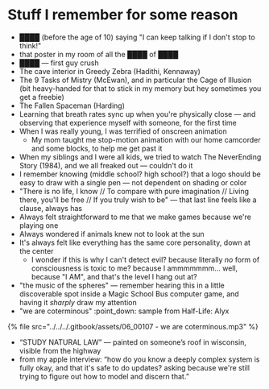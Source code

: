# Stuff I remember for some reason

* ████ (before the age of 10) saying "I can keep talking if I don't stop to think!"
* that poster in my room of all the ████ of ████
* ████ — first guy crush
* The cave interior in Greedy Zebra (Hadithi, Kennaway)
* The 9 Tasks of Mistry (McEwan), and in particular the Cage of Illusion (bit heavy-handed for that to stick in my memory but hey sometimes you get a freebie)
* The Fallen Spaceman (Harding)
* Learning that breath rates sync up when you're physically close — and observing that experience myself with someone, for the first time
* When I was really young, I was terrified of onscreen animation
  * My mom taught me stop-motion animation with our home camcorder and some blocks, to help me get past it
* When my siblings and I were all kids, we tried to watch The NeverEnding Story (1984), and we all freaked out — couldn't do it
* I remember knowing (middle school? high school?) that a logo should be easy to draw with a single pen — not dependent on shading or color
* "There is no life, I know // To compare with pure imagination // Living there, you'll be free // If you truly wish to be" — that last line feels like a clause, always has
* Always felt straightforward to me that we make games because we're playing one
* Always wondered if animals knew not to look at the sun
* It's always felt like everything has the same core personality, down at the center
  * I wonder if this is why I can't detect evil? because literally _no_ form of consciousness is toxic to me? because I ammmmmmm... well, because "I AM", and that's the level I hang out at?
* "the music of the spheres" — remember hearing this in a little discoverable spot inside a Magic School Bus computer game, and having it _sharply_ draw my attention
* "we are coterminous" :point\_down: sample from Half-Life: Alyx

{% file src="../../../.gitbook/assets/06_00107 - we are coterminous.mp3" %}

* “STUDY NATURAL LAW” — painted on someone’s roof in wisconsin, visible from the highway
* from my apple interview: “how do you know a deeply complex system is fully okay, and that it's safe to do updates? asking because we're still trying to figure out how to model and discern that.”
